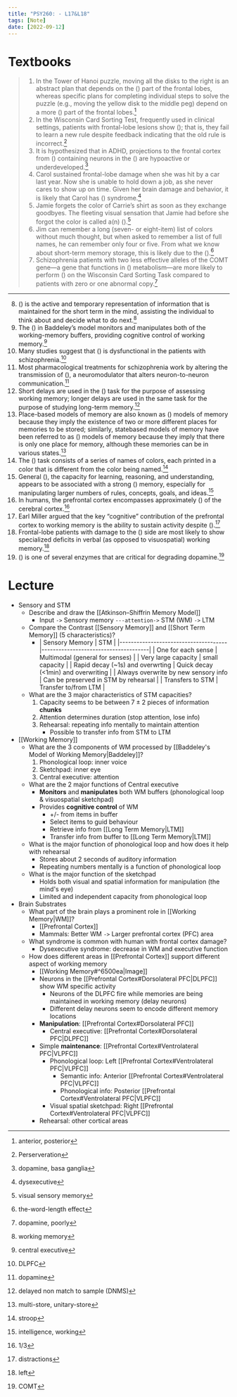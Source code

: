 ```yaml
---
title: "PSY260: - L17&L18"
tags: [Note]
date: [2022-09-12]
---
```


# Textbooks

> 1. In the Tower of Hanoi puzzle, moving all the disks to the right is an abstract plan that depends on the () part of the frontal lobes, whereas specific plans for completing individual steps to solve the puzzle (e.g., moving the yellow disk to the middle peg) depend on a more () part of the frontal lobes.[^1]
> 2. In the Wisconsin Card Sorting Test, frequently used in clinical settings, patients with frontal-lobe lesions show (); that is, they fail to learn a new rule despite feedback indicating that the old rule is incorrect.[^2]
> 3. It is hypothesized that in ADHD, projections to the frontal cortex from () containing neurons in the () are hypoactive or underdeveloped.[^3]
> 4. Carol sustained frontal-lobe damage when she was hit by a car last year. Now she is unable to hold down a job, as she never cares to show up on time. Given her brain damage and behavior, it is likely that Carol has () syndrome.[^4]
> 5. Jamie forgets the color of Carrie’s shirt as soon as they exchange goodbyes. The fleeting visual sensation that Jamie had before she forgot the color is called a(n) ().[^5]
> 6. Jim can remember a long (seven- or eight-item) list of colors without much thought, but when asked to remember a list of full names, he can remember only four or five. From what we know about short-term memory storage, this is likely due to the ().[^6]
> 7. Schizophrenia patients with two less effective alleles of the COMT gene—a gene that functions in () metabolism—are more likely to perform () on the Wisconsin Card Sorting Task compared to patients with zero or one abnormal copy.[^7]
---
8. () is the active and temporary representation of information that is maintained for the short term in the mind, assisting the individual to think about and decide what to do next.[^8]
9. The () in Baddeley’s model monitors and manipulates both of the working-memory buffers, providing cognitive control of working memory.[^9]
10. Many studies suggest that () is dysfunctional in the patients with schizophrenia.[^10]
11. Most pharmacological treatments for schizophrenia work by altering the transmission of (), a neuromodulator that alters neuron-to-neuron communication.[^11]
12. Short delays are used in the () task for the purpose of assessing working memory; longer delays are used in the same task for the purpose of studying long-term memory.[^12]
13. Place-based models of memory are also known as () models of memory because they imply the existence of two or more different places for memories to be stored; similarly, statebased models of memory have been referred to as () models of memory because they imply that there is only one place for memory, although these memories can be in various states.[^13]
14. The () task consists of a series of names of colors, each printed in a color that is different from the color being named.[^14]
15. General (), the capacity for learning, reasoning, and understanding, appears to be associated with a strong () memory, especially for manipulating larger numbers of rules, concepts, goals, and ideas.[^15]
16. In humans, the prefrontal cortex encompasses approximately () of the cerebral cortex.[^16]
17. Earl Miller argued that the key “cognitive” contribution of the prefrontal cortex to working memory is the ability to sustain activity despite ().[^17]
18. Frontal-lobe patients with damage to the () side are most likely to show specialized deficits in verbal (as opposed to visuospatial) working memory.[^18]
19. () is one of several enzymes that are critical for degrading dopamine.[^19]

# Lecture

- Sensory and STM
    - Describe and draw the [[Atkinson–Shiffrin Memory Model]]
        - Input `->` Sensory memory `---attention->` STM (WM) `->` LTM
    - Compare the Contrast [[Sensory Memory]] and [[Short Term Memory]] (5 characteristics)?
        - | Sensory Memory                       | STM                                  |
        |--------------------------------------|--------------------------------------|
        | One for each sense                   | Multimodal (general for senses)      |
        | Very large capacity                  | small capacity                       |
        | Rapid decay (~1s) and overwrting     | Quick decay (<1min) and overwriting  |
        | Always overwrite by new sensory info | Can be preserved in STM by rehearsal |
        | Transfers to STM                     | Transfer to/from LTM                 |
    - What are the 3 major characteristics of STM capacities?
        1. Capacity seems to be between $7 \pm2$ pieces of information **chunks**
        2. Attention determines duration (stop attention, lose info)
        3. Rehearsal: repeating info mentally to maintain attention
            - Possible to transfer info from STM to LTM
- [[Working Memory]]
    - What are the 3 components of WM processed by [[Baddeley's Model of Working Memory|Baddeley]]?
        1. Phonological loop: inner voice
        2. Sketchpad: inner eye
        3. Central executive: attention
    - What are the 2 major functions of Central executive
        - **Monitors** and **manipulates** both WM buffers (phonological loop & visuospatial sketchpad)
        - Provides **cognitive control** of WM
            - +/- from items in buffer
            - Select items to guid behaviour
            - Retrieve info from [[Long Term Memory|LTM]]
            - Transfer info from buffer to [[Long Term Memory|LTM]]
    - What is the major function of phonological loop and how does it help with rehearsal
        - Stores about 2 seconds of auditory information
        - Repeating numbers mentally is a function of phonological loop
    - What is the major function of the sketchpad
        - Holds both visual and spatial information for manipulation (the mind's eye)
        - Limited and independent capacity from phonological loop
- Brain Substrates
    - What part of the brain plays a prominent role in [[Working Memory|WM]]?
        - [[Prefrontal Cortex]]
        - Mammals: Better WM `->` Larger prefrontal cortex (PFC) area
    - What syndrome is common with human with frontal cortex damage?
        - Dysexecutive syndrome: decrease in WM and executive function
    - How does different areas in [[Prefrontal Cortex]] support different aspect of working memory
        - [[Working Memory#^6500ea|Image]]
        - Neurons in the [[Prefrontal Cortex#Dorsolateral PFC|DLPFC]] show WM specific activity
            - Neurons of the DLPFC fire while memories are being maintained in working memory (delay neurons)
            - Different delay neurons seem to encode different memory locations
        - **Manipulation**: [[Prefrontal Cortex#Dorsolateral PFC]]
            - Central executive: [[Prefrontal Cortex#Dorsolateral PFC|DLPFC]]
        - Simple **maintenance**: [[Prefrontal Cortex#Ventrolateral PFC|VLPFC]]
            - Phonological loop: Left [[Prefrontal Cortex#Ventrolateral PFC|VLPFC]]
                - Semantic info: Anterior [[Prefrontal Cortex#Ventrolateral PFC|VLPFC]]
                - Phonological info: Posterior [[Prefrontal Cortex#Ventrolateral PFC|VLPFC]]
            - Visual spatial sketchpad: Right [[Prefrontal Cortex#Ventrolateral PFC|VLPFC]]
        - Rehearsal: other cortical areas


[^1]: anterior, posterior
[^2]: Perserveration
[^3]: dopamine, basa ganglia
[^4]: dysexecutive
[^5]: visual sensory memory
[^6]: the-word-length effect
[^7]: dopamine, poorly
[^8]: working memory
[^9]: central executive
[^10]: DLPFC
[^11]: dopamine
[^12]: delayed non match to sample (DNMS)
[^13]: multi-store, unitary-store
[^14]: stroop
[^15]: intelligence, working
[^16]: 1/3
[^17]: distractions
[^18]: left
[^19]: COMT
